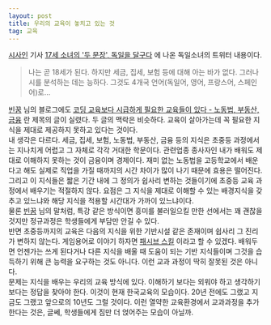 ```yaml
---
layout: post
title: 우리의 교육이 놓치고 있는 것
tag: 교육 
---
```

[시사인](http://m.sisainlive.com/)  기사 [17세 소녀의 '두 문장', 독일을 달구다](http://m.sisainlive.com/news/articleView.html?idxno=22360)  에 나온 독일소녀의 트위터 내용이다.
> 나는 곧 18세가 된다. 하지만 세금, 집세, 보험 등에 대해 아는 바가 없다. 그러나 시를 분석하는 데는 능하다. 그것도 4개국 언어(독일어, 영어, 프랑스어, 스페인어)로... 

[빈꿈](http://emptydream.tistory.com/) 님의 블로그에도 [코딩 교육보다 시급하게 필요한 교육들이 있다 - 노동법, 부동산, 금융](http://emptydream.tistory.com/m/post/3670) 란 제목의 글이 실렸다. 두 글의 맥락은 비슷하다. 교육이 살아가는데 꼭 필요한 지식을 제대로 제공하지 못하고 있다는 것이다.  
내 생각은 다르다. 세금, 집세, 보험, 노동법, 부동산, 금융 등의 지식은 초중등 과정에서는 지나치게 어렵고 그 자체로 각각 거대한 학문이다. 관련업종 종사자인 내가 배워도 제대로 이해하지 못하는 것이 금융이며 경제이다. 재미 없는 노동법을 고등학교에서 배운다고 해도 실제로 직업을 가질 때까지의 시간 차이가 많이 나기 때문에 효용은 떨어진다. 그리고 이 지식들은 짧은 기간 내에 그 정의가 쉽사리 변하는 것들이기에 초중등 교육 과정에서 배우기는 적절하지 않다. 요점은 그 지식을 제대로 이해할 수 있는 배경지식을 갖추고 있느냐와 해당 지식을 적용할 시간대가 가까이 있느냐이다.  
물론 [빈꿈](http://emptydream.tistory.com/) 님의 말처럼, 특강 같은 방식이면 흥미를 불러일으킬 만한 선에서는 꽤 괜찮을 것지만 정규과정은 학생들에게 부담만 안길 수 있다.  
반면 초중등까지의 교육은 다음의 지식을 위한 기반시설 같은 존재이며 쉽사리 그 진리가 변하지 않는다. 게임용어로 이야기 하자면 [패시브 스킬](https://mirror.enha.kr/wiki/%ED%8C%A8%EC%8B%9C%EB%B8%8C%20%EC%8A%A4%ED%82%AC) 이라고 할 수 있겠다. 배워두면 언젠가는 쓰게 된다거나 다른 지식을 배울 때 도움이 되는 기반 지식들이며 그것을 습득하기 위해 큰 능력을 요구하는 것도 아니다. 이런 교과 과정이 딱히 잘못된 것은 아니다.  
문제는 지식을 배우는 우리의 교육 방식에 있다. 이해하기 보다는 외워야 하고 생각하기 보다는 정답을 찾아야 한다. 이것이 현재 한국교육의 모습이다. 20년 전에도 그랬고 지금도 그랬고 앞으로의 10년도 그럴 것이다. 이런 열약한 교육환경에서 교과과정을 추가한다는 것은, 글쎄, 학생들에게 짐만 더 얹어주는 모습이 아닐까.
